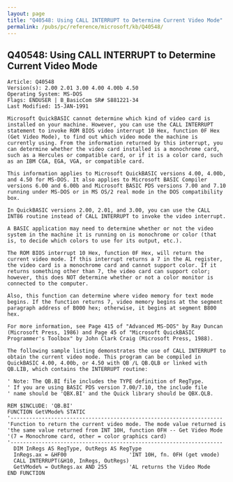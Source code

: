 ```yaml
---
layout: page
title: "Q40548: Using CALL INTERRUPT to Determine Current Video Mode"
permalink: /pubs/pc/reference/microsoft/kb/Q40548/
---
```


## Q40548: Using CALL INTERRUPT to Determine Current Video Mode

	Article: Q40548
	Version(s): 2.00 2.01 3.00 4.00 4.00b 4.50
	Operating System: MS-DOS
	Flags: ENDUSER | B_BasicCom SR# S881221-34
	Last Modified: 15-JAN-1991
	
	Microsoft QuickBASIC cannot determine which kind of video card is
	installed on your machine. However, you can use the CALL INTERRUPT
	statement to invoke ROM BIOS video interrupt 10 Hex, function 0F Hex
	(Get Video Mode), to find out which video mode the machine is
	currently using. From the information returned by this interrupt, you
	can determine whether the video card installed is a monochrome card,
	such as a Hercules or compatible card, or if it is a color card, such
	as an IBM CGA, EGA, VGA, or compatible card.
	
	This information applies to Microsoft QuickBASIC versions 4.00, 4.00b,
	and 4.50 for MS-DOS. It also applies to Microsoft BASIC Compiler
	versions 6.00 and 6.00b and Microsoft BASIC PDS versions 7.00 and 7.10
	running under MS-DOS or in MS OS/2 real mode in the DOS compatibility
	box.
	
	In QuickBASIC versions 2.00, 2.01, and 3.00, you can use the CALL
	INT86 routine instead of CALL INTERRUPT to invoke the video interrupt.
	
	A BASIC application may need to determine whether or not the video
	system in the machine it is running on is monochrome or color (that
	is, to decide which colors to use for its output, etc.).
	
	The ROM BIOS interrupt 10 Hex, function 0F Hex, will return the
	current video mode. If this interrupt returns a 7 in the AL register,
	the video card is a monochrome card and cannot support color. If it
	returns something other than 7, the video card can support color;
	however, this does NOT determine whether or not a color monitor is
	connected to the computer.
	
	Also, this function can determine where video memory for text mode
	begins. If the function returns 7, video memory begins at the segment
	paragraph address of B000 hex; otherwise, it begins at segment B800
	hex.
	
	For more information, see Page 415 of "Advanced MS-DOS" by Ray Duncan
	(Microsoft Press, 1986) and Page 45 of "Microsoft QuickBASIC
	Programmer's Toolbox" by John Clark Craig (Microsoft Press, 1988).
	
	The following sample listing demonstrates the use of CALL INTERRUPT to
	obtain the current video mode. This program can be compiled in
	QuickBASIC 4.00, 4.00b, or 4.50 with QB /L QB.QLB or linked with
	QB.LIB, which contains the INTERRUPT routine:
	
	' Note: The QB.BI file includes the TYPE definition of RegType.
	' If you are using BASIC PDS version 7.00/7.10, the include file
	' name should be 'QBX.BI' and the Quick library should be QBX.QLB.
	
	REM $INCLUDE: 'QB.BI'
	FUNCTION GetVMode% STATIC
	'--------------------------------------------------------------------
	'Function to return the current video mode. The mode value returned is
	'the same value returned from INT 10H, function 0FH -- Get Video Mode
	'(7 = Monochrome card, other = color graphics card)
	'--------------------------------------------------------------------
	  DIM InRegs AS RegType, OutRegs AS RegType
	  InRegs.ax = &HF00                    'INT 10H, fn. 0FH (get vmode)
	  CALL INTERRUPT(&H10, InRegs, OutRegs)
	  GetVMode% = OutRegs.ax AND 255       'AL returns the Video Mode
	END FUNCTION

